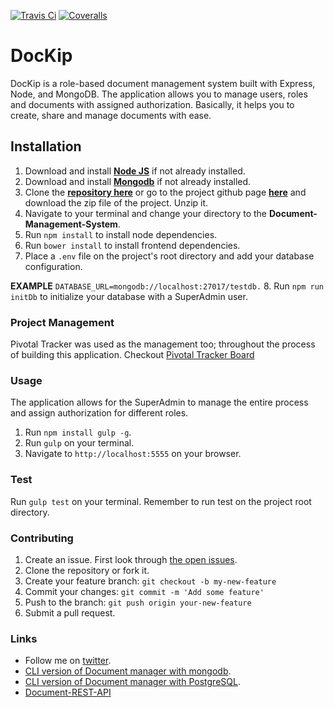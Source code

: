 [![Travis Ci](https://img.shields.io/travis/mentrie/Document-Management-System.svg)](https://travis-ci.org/mentrie/Document-Management-System)
[![Coveralls](https://img.shields.io/coveralls/mentrie/Document-Management-System.svg)](https://coveralls.io/github/mentrie/Document-Management-System)


# DocKip

DocKip is a role-based document management system built with Express, Node, and MongoDB. The application allows you to manage users, roles and documents with assigned authorization. Basically, it helps you to create, share and manage documents with ease. 

## Installation

1. Download and install [**Node JS**](https://nodejs.org/en/) if not already installed.
2. Download and install [**Mongodb**](https://www.mongodb.org/downloads/) if not already installed.
3. Clone the [**repository here**](hhttps://github.com/andela-rekemezie/Document-Management-System.git) or go to the project github page [**here**](https://github.com/andela-rekemezie/Document-Management-System) and download the zip file of the project. Unzip it.
4. Navigate to your terminal and change your directory to the **Document-Management-System**.
5. Run `npm install` to install node dependencies.
6. Run `bower install` to install frontend dependencies.
7. Place a `.env` file on the project's root directory and add your database configuration.

 **EXAMPLE**
   `DATABASE_URL=mongodb://localhost:27017/testdb.`
8. Run `npm run initDb` to initialize your database with a SuperAdmin user.

### Project Management
Pivotal Tracker was used as the management too; throughout the process of building this application.
Checkout [Pivotal Tracker Board](https://www.pivotaltracker.com/n/projects/1515820)

### Usage
The application allows for the SuperAdmin to manage the entire process and assign authorization for different roles.
 1. Run `npm install gulp -g`.
 2. Run `gulp` on your terminal.
 3. Navigate to `http://localhost:5555` on your browser.

### Test
Run `gulp test` on your terminal. Remember to  run test on the project root directory.

### Contributing
1. Create an issue. First look through [the open issues](https://github.com/andela-rekemezie/Document-Management-System/issues).
2. Clone the repository or fork it.
3. Create your feature branch: `git checkout -b my-new-feature`
5. Commit your changes: `git commit -m 'Add some feature'`
4. Push to the branch: `git push origin your-new-feature`
5. Submit a pull request.

###  Links
* Follow me on [twitter](https://twitter.com/EkemezieRowland).
* [CLI version of Document manager with mongodb](https://github.com/andela-rekemezie/DMS-Mongoose).
* [CLI version of Document manager with PostgreSQL](https://github.com/andela-rekemezie/DMS-Sequelize).
* [Document-REST-API](https://github.com/andela-rekemezie/Document-Manager-REST-API)
